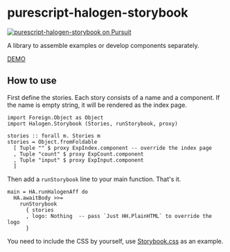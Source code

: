 # purescript-halogen-storybook

<a href="https://pursuit.purescript.org/packages/purescript-halogen-storybook">
  <img src="https://pursuit.purescript.org/packages/purescript-halogen-storybook/badge"
       alt="purescript-halogen-storybook on Pursuit">
  </img>
</a>

A library to assemble examples or develop components separately.

[DEMO](https://rnons.github.io/purescript-halogen-storybook/)

## How to use

First define the stories. Each story consists of a name and a component. If the name is empty string, it will be rendered as the index page.

```
import Foreign.Object as Object
import Halogen.Storybook (Stories, runStorybook, proxy)

stories :: forall m. Stories m
stories = Object.fromFoldable
  [ Tuple "" $ proxy ExpIndex.component -- override the index page
  , Tuple "count" $ proxy ExpCount.component
  , Tuple "input" $ proxy ExpInput.component
  ]
```

Then add a `runStorybook` line to your main function. That's it.

```
main = HA.runHalogenAff do
  HA.awaitBody >>=
    runStorybook
      { stories
      , logo: Nothing  -- pass `Just HH.PlainHTML` to override the logo
      }
```

You need to include the CSS by yourself, use [Storybook.css](https://github.com/rnons/purescript-halogen-storybook/blob/master/examples/src/Storybook.css) as an example.
